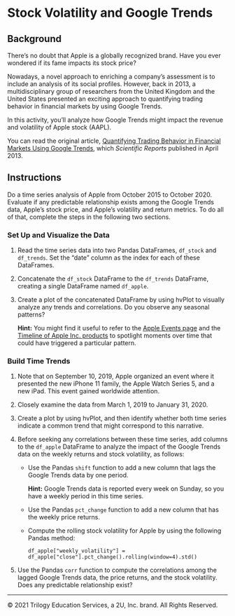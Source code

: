 # Stock Volatility and Google Trends

## Background

There’s no doubt that Apple is a globally recognized brand. Have you ever wondered if its fame impacts its stock price?

Nowadays, a novel approach to enriching a company’s assessment is to include an analysis of its social profiles. However, back in 2013, a multidisciplinary group of researchers from the United Kingdom and the United States presented an exciting approach to quantifying trading behavior in financial markets by using Google Trends.

In this activity, you’ll analyze how Google Trends might impact the revenue and volatility of Apple stock (AAPL).

You can read the original article, [Quantifying Trading Behavior in Financial Markets Using Google Trends](https://doi.org/10.1038/srep01684), which _Scientific Reports_ published in April 2013.

## Instructions

Do a time series analysis of Apple from October 2015 to October 2020. Evaluate if any predictable relationship exists among the Google Trends data, Apple’s stock price, and Apple’s volatility and return metrics. To do all of that, complete the steps in the following two sections.

### Set Up and Visualize the Data

1. Read the time series data into two Pandas DataFrames, `df_stock` and `df_trends`. Set the “date” column as the index for each of these DataFrames.

2. Concatenate the `df_stock` DataFrame to the `df_trends` DataFrame, creating a single DataFrame named `df_apple`.

3. Create a plot of the concatenated DataFrame by using hvPlot to visually analyze any trends and correlations. Do you observe any seasonal patterns?

   **Hint:** You might find it useful to refer to the [Apple Events page](https://www.apple.com/apple-events/) and the [Timeline of Apple Inc. products](https://en.wikipedia.org/wiki/Timeline_of_Apple_Inc._products) to spotlight moments over time that could have triggered a particular pattern.

### Build Time Trends

1. Note that on September 10, 2019, Apple organized an event where it presented the new iPhone 11 family, the Apple Watch Series 5, and a new iPad. This event gained worldwide attention.

2. Closely examine the data from March 1, 2019 to January 31, 2020.

3. Create a plot by using hvPlot, and then identify whether both time series indicate a common trend that might correspond to this narrative.

4. Before seeking any correlations between these time series, add columns to the `df_apple` DataFrame to analyze the impact of the Google Trends data on the weekly returns and stock volatility, as follows:

   - Use the Pandas `shift` function to add a new column that lags the Google Trends data by one period.

     **Hint:** Google Trends data is reported every week on Sunday, so you have a weekly period in this time series.

   - Use the Pandas `pct_change` function to add a new column that has the weekly price returns.

   - Compute the rolling stock volatility for Apple by using the following Pandas method:

     `df_apple["weekly_volatility"] = df_apple["close"].pct_change().rolling(window=4).std()`

5. Use the Pandas `corr` function to compute the correlations among the lagged Google Trends data, the price returns, and the stock volatility. Does any predictable relationship exist?

---

© 2021 Trilogy Education Services, a 2U, Inc. brand. All Rights Reserved.
